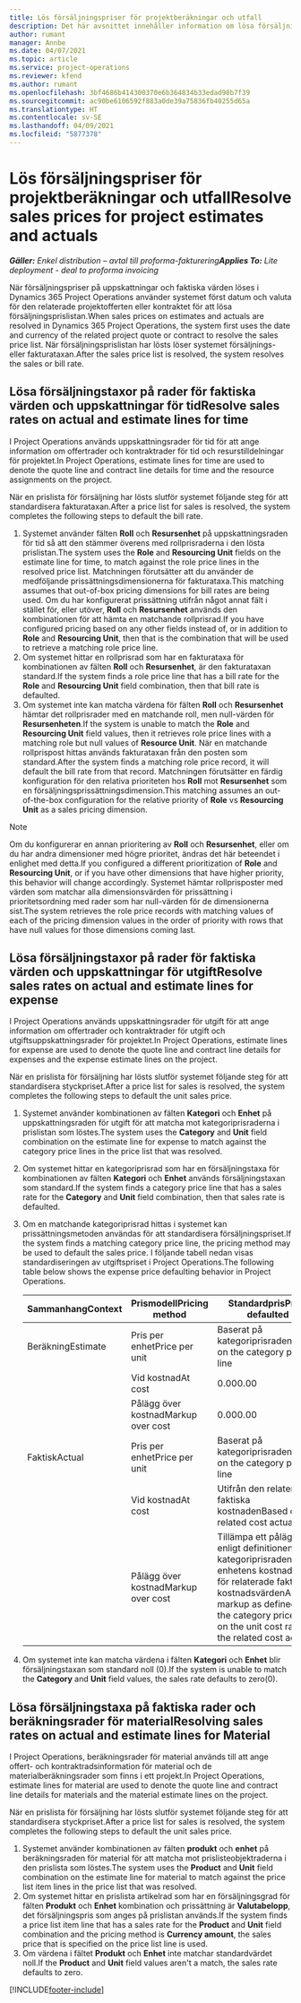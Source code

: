 ```yaml
---
title: Lös försäljningspriser för projektberäkningar och utfall
description: Det här avsnittet innehåller information om lösa försäljningspriser på projektberäkningar och utfall.
author: rumant
manager: Annbe
ms.date: 04/07/2021
ms.topic: article
ms.service: project-operations
ms.reviewer: kfend
ms.author: rumant
ms.openlocfilehash: 3bf4686b414300370e6b364834b33edad98b7f39
ms.sourcegitcommit: ac90be6106592f883a0de39a75836fb40255d65a
ms.translationtype: HT
ms.contentlocale: sv-SE
ms.lasthandoff: 04/09/2021
ms.locfileid: "5877378"
---
```

# <a name="resolve-sales-prices-for-project-estimates-and-actuals"></a><span data-ttu-id="d8021-103">Lös försäljningspriser för projektberäkningar och utfall</span><span class="sxs-lookup"><span data-stu-id="d8021-103">Resolve sales prices for project estimates and actuals</span></span>

<span data-ttu-id="d8021-104">_**Gäller:** Enkel distribution – avtal till proforma-fakturering_</span><span class="sxs-lookup"><span data-stu-id="d8021-104">_**Applies To:** Lite deployment - deal to proforma invoicing_</span></span>

<span data-ttu-id="d8021-105">När försäljningspriser på uppskattningar och faktiska värden löses i Dynamics 365 Project Operations använder systemet först datum och valuta för den relaterade projektofferten eller kontraktet för att lösa försäljningsprislistan.</span><span class="sxs-lookup"><span data-stu-id="d8021-105">When sales prices on estimates and actuals are resolved in Dynamics 365 Project Operations, the system first uses the date and currency of the related project quote or contract to resolve the sales price list.</span></span> <span data-ttu-id="d8021-106">När försäljningsprislistan har lösts löser systemet försäljnings- eller fakturataxan.</span><span class="sxs-lookup"><span data-stu-id="d8021-106">After the sales price list is resolved, the system resolves the sales or bill rate.</span></span>

## <a name="resolve-sales-rates-on-actual-and-estimate-lines-for-time"></a><span data-ttu-id="d8021-107">Lösa försäljningstaxor på rader för faktiska värden och uppskattningar för tid</span><span class="sxs-lookup"><span data-stu-id="d8021-107">Resolve sales rates on actual and estimate lines for time</span></span>

<span data-ttu-id="d8021-108">I Project Operations används uppskattningsrader för tid för att ange information om offertrader och kontraktrader för tid och resurstilldelningar för projektet.</span><span class="sxs-lookup"><span data-stu-id="d8021-108">In Project Operations, estimate lines for time are used to denote the quote line and contract line details for time and the resource assignments on the project.</span></span>

<span data-ttu-id="d8021-109">När en prislista för försäljning har lösts slutför systemet följande steg för att standardisera fakturataxan.</span><span class="sxs-lookup"><span data-stu-id="d8021-109">After a price list for sales is resolved, the system completes the following steps to default the bill rate.</span></span>

1. <span data-ttu-id="d8021-110">Systemet använder fälten **Roll** och **Resursenhet** på uppskattningsraden för tid så att den stämmer överens med rollprisraderna i den lösta prislistan.</span><span class="sxs-lookup"><span data-stu-id="d8021-110">The system uses the **Role** and **Resourcing Unit** fields on the estimate line for time, to match against the role price lines in the resolved price list.</span></span> <span data-ttu-id="d8021-111">Matchningen förutsätter att du använder de medföljande prissättningsdimensionerna för fakturataxa.</span><span class="sxs-lookup"><span data-stu-id="d8021-111">This matching assumes that out-of-box pricing dimensions for bill rates are being used.</span></span> <span data-ttu-id="d8021-112">Om du har konfigurerat prissättning utifrån något annat fält i stället för, eller utöver, **Roll** och **Resursenhet** används den kombinationen för att hämta en matchande rollprisrad.</span><span class="sxs-lookup"><span data-stu-id="d8021-112">If you have configured pricing based on any other fields instead of, or in addition to **Role** and **Resourcing Unit**, then that is the combination that will be used to retrieve a matching role price line.</span></span>
2. <span data-ttu-id="d8021-113">Om systemet hittar en rollprisrad som har en fakturataxa för kombinationen av fälten **Roll** och **Resursenhet**, är den fakturataxan standard.</span><span class="sxs-lookup"><span data-stu-id="d8021-113">If the system finds a role price line that has a bill rate for the **Role** and **Resourcing Unit** field combination, then that bill rate is defaulted.</span></span>
3. <span data-ttu-id="d8021-114">Om systemet inte kan matcha värdena för fälten **Roll** och **Resursenhet** hämtar det rollprisrader med en matchande roll, men null-värden för **Resursenheten**.</span><span class="sxs-lookup"><span data-stu-id="d8021-114">If the system is unable to match the **Role** and **Resourcing Unit** field values, then it retrieves role price lines with a matching role but null values of **Resource Unit**.</span></span> <span data-ttu-id="d8021-115">När en matchande rollprispost hittas används fakturataxan från den posten som standard.</span><span class="sxs-lookup"><span data-stu-id="d8021-115">After the system finds a matching role price record, it will default the bill rate from that record.</span></span> <span data-ttu-id="d8021-116">Matchningen förutsätter en färdig konfiguration för den relativa prioriteten hos **Roll** mot **Resursenhet** som en försäljningsprissättningsdimension.</span><span class="sxs-lookup"><span data-stu-id="d8021-116">This matching assumes an out-of-the-box configuration for the relative priority of **Role** vs **Resourcing Unit** as a sales pricing dimension.</span></span>

> [!NOTE]
> <span data-ttu-id="d8021-117">Om du konfigurerar en annan prioritering av **Roll** och **Resursenhet**, eller om du har andra dimensioner med högre prioritet, ändras det här beteendet i enlighet med detta.</span><span class="sxs-lookup"><span data-stu-id="d8021-117">If you configured a different prioritization of **Role** and **Resourcing Unit**, or if you have other dimensions that have higher priority, this behavior will change accordingly.</span></span> <span data-ttu-id="d8021-118">Systemet hämtar rollprisposter med värden som matchar alla dimensionsvärden för prissättning i prioritetsordning med rader som har null-värden för de dimensionerna sist.</span><span class="sxs-lookup"><span data-stu-id="d8021-118">The system retrieves the role price records with matching values of each of the pricing dimension values in the order of priority with rows that have null values for those dimensions coming last.</span></span>

## <a name="resolve-sales-rates-on-actual-and-estimate-lines-for-expense"></a><span data-ttu-id="d8021-119">Lösa försäljningstaxor på rader för faktiska värden och uppskattningar för utgift</span><span class="sxs-lookup"><span data-stu-id="d8021-119">Resolve sales rates on actual and estimate lines for expense</span></span>

<span data-ttu-id="d8021-120">I Project Operations används uppskattningsrader för utgift för att ange information om offertrader och kontraktrader för utgift och utgiftsuppskattningsrader för projektet.</span><span class="sxs-lookup"><span data-stu-id="d8021-120">In Project Operations, estimate lines for expense are used to denote the quote line and contract line details for expenses and the expense estimate lines on the project.</span></span>

<span data-ttu-id="d8021-121">När en prislista för försäljning har lösts slutför systemet följande steg för att standardisera styckpriset.</span><span class="sxs-lookup"><span data-stu-id="d8021-121">After a price list for sales is resolved, the system completes the following steps to default the unit sales price.</span></span>

1. <span data-ttu-id="d8021-122">Systemet använder kombinationen av fälten **Kategori** och **Enhet** på uppskattningsraden för utgift för att matcha mot kategoriprisraderna i prislistan som löstes.</span><span class="sxs-lookup"><span data-stu-id="d8021-122">The system uses the **Category** and **Unit** field combination on the estimate line for expense to match against the category price lines in the price list that was resolved.</span></span>
2. <span data-ttu-id="d8021-123">Om systemet hittar en kategoriprisrad som har en försäljningstaxa för kombinationen av fälten **Kategori** och **Enhet** används försäljningstaxan som standard.</span><span class="sxs-lookup"><span data-stu-id="d8021-123">If the system finds a category price line that has a sales rate for the **Category** and **Unit** field combination, then that sales rate is defaulted.</span></span>
3. <span data-ttu-id="d8021-124">Om en matchande kategoriprisrad hittas i systemet kan prissättningsmetoden användas för att standardisera försäljningspriset.</span><span class="sxs-lookup"><span data-stu-id="d8021-124">If the system finds a matching category price line, the pricing method may be used to default the sales price.</span></span> <span data-ttu-id="d8021-125">I följande tabell nedan visas standardiseringen av utgiftspriset i Project Operations.</span><span class="sxs-lookup"><span data-stu-id="d8021-125">The following table below shows the expense price defaulting behavior in Project Operations.</span></span>

    | <span data-ttu-id="d8021-126">Sammanhang</span><span class="sxs-lookup"><span data-stu-id="d8021-126">Context</span></span> | <span data-ttu-id="d8021-127">Prismodell</span><span class="sxs-lookup"><span data-stu-id="d8021-127">Pricing method</span></span> | <span data-ttu-id="d8021-128">Standardpris</span><span class="sxs-lookup"><span data-stu-id="d8021-128">Price defaulted</span></span> |
    | --- | --- | --- |
    | <span data-ttu-id="d8021-129">Beräkning</span><span class="sxs-lookup"><span data-stu-id="d8021-129">Estimate</span></span> | <span data-ttu-id="d8021-130">Pris per enhet</span><span class="sxs-lookup"><span data-stu-id="d8021-130">Price per unit</span></span> | <span data-ttu-id="d8021-131">Baserat på kategoriprisraden</span><span class="sxs-lookup"><span data-stu-id="d8021-131">Based on the category price line</span></span> |
    | &nbsp; | <span data-ttu-id="d8021-132">Vid kostnad</span><span class="sxs-lookup"><span data-stu-id="d8021-132">At cost</span></span> | <span data-ttu-id="d8021-133">0.00</span><span class="sxs-lookup"><span data-stu-id="d8021-133">0.00</span></span> |
    | &nbsp; | <span data-ttu-id="d8021-134">Pålägg över kostnad</span><span class="sxs-lookup"><span data-stu-id="d8021-134">Markup over cost</span></span> | <span data-ttu-id="d8021-135">0.00</span><span class="sxs-lookup"><span data-stu-id="d8021-135">0.00</span></span> |
    | <span data-ttu-id="d8021-136">Faktisk</span><span class="sxs-lookup"><span data-stu-id="d8021-136">Actual</span></span> | <span data-ttu-id="d8021-137">Pris per enhet</span><span class="sxs-lookup"><span data-stu-id="d8021-137">Price per unit</span></span> | <span data-ttu-id="d8021-138">Baserat på kategoriprisraden</span><span class="sxs-lookup"><span data-stu-id="d8021-138">Based on the category price line</span></span> |
    | &nbsp; | <span data-ttu-id="d8021-139">Vid kostnad</span><span class="sxs-lookup"><span data-stu-id="d8021-139">At cost</span></span> | <span data-ttu-id="d8021-140">Utifrån den relaterade faktiska kostnaden</span><span class="sxs-lookup"><span data-stu-id="d8021-140">Based on the related cost actual</span></span> |
    | &nbsp; | <span data-ttu-id="d8021-141">Pålägg över kostnad</span><span class="sxs-lookup"><span data-stu-id="d8021-141">Markup over cost</span></span> | <span data-ttu-id="d8021-142">Tillämpa ett pålägg enligt definitionen på kategoriprisraden i enhetens kostnadstaxa för relaterade faktiska kostnadsvärden</span><span class="sxs-lookup"><span data-stu-id="d8021-142">Apply a markup as defined by the category price line on the unit cost rate of the related cost actual</span></span> |

4. <span data-ttu-id="d8021-143">Om systemet inte kan matcha värdena i fälten **Kategori** och **Enhet** blir försäljningstaxan som standard noll (0).</span><span class="sxs-lookup"><span data-stu-id="d8021-143">If the system is unable to match the **Category** and **Unit** field values, the sales rate defaults to zero(0).</span></span>

## <a name="resolving-sales-rates-on-actual-and-estimate-lines-for-material"></a><span data-ttu-id="d8021-144">Lösa försäljningstaxa på faktiska rader och beräkningsrader för material</span><span class="sxs-lookup"><span data-stu-id="d8021-144">Resolving sales rates on actual and estimate lines for Material</span></span>

<span data-ttu-id="d8021-145">I Project Operations, beräkningsrader för material används till att ange offert- och kontraktradsinformation för material och de materialberäkningsrader som finns i ett projekt.</span><span class="sxs-lookup"><span data-stu-id="d8021-145">In Project Operations, estimate lines for material are used to denote the quote line and contract line details for materials and the material estimate lines on the project.</span></span>

<span data-ttu-id="d8021-146">När en prislista för försäljning har lösts slutför systemet följande steg för att standardisera styckpriset.</span><span class="sxs-lookup"><span data-stu-id="d8021-146">After a price list for sales is resolved, the system completes the following steps to default the unit sales price.</span></span>

1. <span data-ttu-id="d8021-147">Systemet använder kombinationen av fälten **produkt** och **enhet** på beräkningsraden för material för att matcha mot prislisteobjektraderna i den prislista som löstes.</span><span class="sxs-lookup"><span data-stu-id="d8021-147">The system uses the **Product** and **Unit** field combination on the estimate line for material to match against the price list item lines in the price list that was resolved.</span></span>
2. <span data-ttu-id="d8021-148">Om systemet hittar en prislista artikelrad som har en försäljningsgrad för fälten **Produkt** och **Enhet** kombination och prissättning är **Valutabelopp**, det försäljningspris som anges på prislistan används.</span><span class="sxs-lookup"><span data-stu-id="d8021-148">If the system finds a price list item line that has a sales rate for the **Product** and **Unit** field combination and the pricing method is **Currency amount**, the sales price that is specified on the price list line is used.</span></span>
3. <span data-ttu-id="d8021-149">Om värdena i fältet **Produkt** och **Enhet** inte matchar standardvärdet noll.</span><span class="sxs-lookup"><span data-stu-id="d8021-149">If the **Product** and **Unit** field values aren't a match, the sales rate defaults to zero.</span></span>

[!INCLUDE[footer-include](../../includes/footer-banner.md)]
